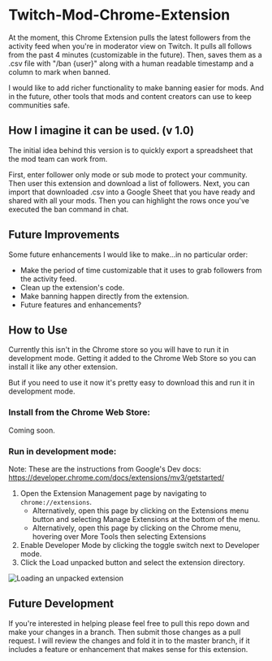 # Twitch-Mod-Chrome-Extension

At the moment, this Chrome Extension pulls the latest followers from the activity feed when you're in moderator view on Twitch. It pulls all follows from the past 4 minutes (customizable in the future). Then, saves them as a .csv file with "/ban {user}" along with a human readable timestamp and a column to mark when banned.

I would like to add richer functionality to make banning easier for mods. And in the future, other tools that mods and content creators can use to keep communities safe.

## How I imagine it can be used. (v 1.0)

The initial idea behind this version is to quickly export a spreadsheet that the mod team can work from.

First, enter follower only mode or sub mode to protect your community. Then user this extension and download a list of followers. Next, you can import that downloaded .csv into a Google Sheet that you have ready and shared with all your mods. Then you can highlight the rows once you've executed the ban command in chat.

## Future Improvements

Some future enhancements I would like to make...in no particular order:

* Make the period of time customizable that it uses to grab followers from the activity feed.
* Clean up the extension's code.
* Make banning happen directly from the extension.
* Future features and enhancements?

## How to Use

Currently this isn't in the Chrome store so you will have to run it in development mode. Getting it added to the Chrome Web Store so you can install it like any other extension.

But if you need to use it now it's pretty easy to download this and run it in development mode.

### Install from the Chrome Web Store:

Coming soon.

### Run in development mode:

Note: These are the instructions from Google's Dev docs: https://developer.chrome.com/docs/extensions/mv3/getstarted/

1. Open the Extension Management page by navigating to `chrome://extensions`.
   * Alternatively, open this page by clicking on the Extensions menu button and selecting Manage Extensions at the bottom of the menu.
   * Alternatively, open this page by clicking on the Chrome menu, hovering over More Tools then selecting Extensions
2. Enable Developer Mode by clicking the toggle switch next to Developer mode.
3. Click the Load unpacked button and select the extension directory.

![Loading an unpacked extension](https://developer-chrome-com.imgix.net/image/BhuKGJaIeLNPW9ehns59NfwqKxF2/vOu7iPbaapkALed96rzN.png?auto=format&w=1126)

## Future Development

If you're interested in helping please feel free to pull this repo down and make your changes in a branch. Then submit those changes as a pull request. I will review the changes and fold it in to the master branch, if it includes a feature or enhancement that makes sense for this extension.